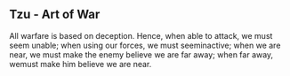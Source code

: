 ## Tzu - Art of War

All warfare is based on deception.
Hence,  when  able  to  attack,  we  must  seem  unable;  when  using  our  forces,  we  must  seeminactive; when we are near, we must make the enemy believe we are far away; when far away, wemust make him believe we are near.
